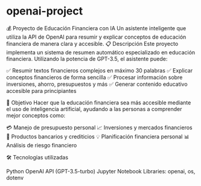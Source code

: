 # openai-project
💰 Proyecto de Educación Financiera con IA
Un asistente inteligente que utiliza la API de OpenAI para resumir y explicar conceptos de educación financiera de manera clara y accesible.
📋 Descripción
Este proyecto implementa un sistema de resumen automático especializado en educación financiera. Utilizando la potencia de GPT-3.5, el asistente puede:

✅ Resumir textos financieros complejos en máximo 30 palabras
✅ Explicar conceptos financieros de forma sencilla
✅ Procesar información sobre inversiones, ahorro, presupuestos y más
✅ Generar contenido educativo accesible para principiantes

🎯 Objetivo
Hacer que la educación financiera sea más accesible mediante el uso de inteligencia artificial, ayudando a las personas a comprender mejor conceptos como:

💳 Manejo de presupuesto personal
📈 Inversiones y mercados financieros
🏦 Productos bancarios y crediticios
💡 Planificación financiera personal
📊 Análisis de riesgo financiero

🛠️ Tecnologías utilizadas

Python 
OpenAI API (GPT-3.5-turbo)
Jupyter Notebook
Libraries: openai, os, dotenv
